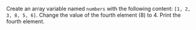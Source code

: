 Create an array variable named `numbers` with the following content: `[1, 2, 3, 8, 5, 6]`.
Change the value of the fourth element (8) to 4. Print the fourth element.
